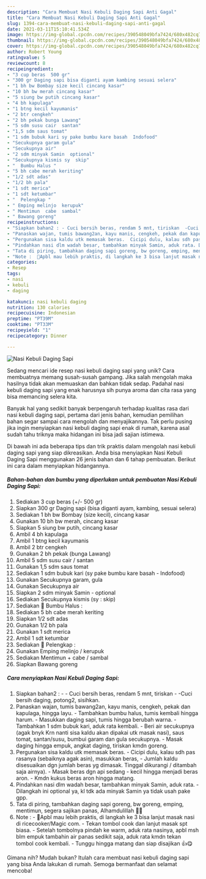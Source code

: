 ```yaml
---
description: "Cara Membuat Nasi Kebuli Daging Sapi Anti Gagal"
title: "Cara Membuat Nasi Kebuli Daging Sapi Anti Gagal"
slug: 1394-cara-membuat-nasi-kebuli-daging-sapi-anti-gagal
date: 2021-03-11T15:10:41.534Z
image: https://img-global.cpcdn.com/recipes/390548049bfa7424/680x482cq70/nasi-kebuli-daging-sapi-foto-resep-utama.jpg
thumbnail: https://img-global.cpcdn.com/recipes/390548049bfa7424/680x482cq70/nasi-kebuli-daging-sapi-foto-resep-utama.jpg
cover: https://img-global.cpcdn.com/recipes/390548049bfa7424/680x482cq70/nasi-kebuli-daging-sapi-foto-resep-utama.jpg
author: Robert Young
ratingvalue: 5
reviewcount: 8
recipeingredient:
- "3 cup beras  500 gr"
- "300 gr Daging sapi bisa diganti ayam kambing sesuai selera"
- "1 bh bw Bombay size kecil cincang kasar"
- "10 bh bw merah cincang kasar"
- "5 siung bw putih cincang kasar"
- "4 bh kapulaga"
- "1 btng kecil kayumanis"
- "2 btr cengkeh"
- "2 bh pekak bunga Lawang"
- "5 sdm susu cair  santan"
- "1,5 sdm saus tomat"
- "1 sdm bubuk kari sy pake bumbu kare basah  Indofood"
- "Secukupnya garam gula"
- "Secukupnya air"
- "2 sdm minyak Samin  optional"
- "Secukupnya kismis sy  skip"
- "  Bumbu Halus "
- "5 bh cabe merah keriting"
- "1/2 sdt adas"
- "1/2 bh pala"
- "1 sdt merica"
- "1 sdt ketumbar"
- "  Pelengkap "
- " Emping melinjo  kerupuk"
- " Mentimun  cabe  sambal"
- " Bawang goreng"
recipeinstructions:
- "Siapkan bahan2 : - Cuci bersih beras, rendam 5 mnt, tiriskan  -Cuci bersih daging, potong2, sisihkan."
- "Panaskan wajan, tumis bawang2an, kayu manis, cengkeh, pekak dan kapulaga, hingga layu. Tambahkan bumbu halus, tumis kembali hingga harum. Masukkan daging sapi, tumis hingga berubah warna. Tambahkan 1 sdm bubuk kari, aduk rata kembali. Beri air secukupnya (agak bnyk Krn nanti sisa kaldu akan dipakai utk masak nasi), saus tomat, santan/susu, bumbui garam dan gula secukupnya. Masak daging hingga empuk, angkat daging, tiriskan kmdn goreng."
- "Pergunakan sisa kaldu utk memasak beras.  Cicipi dulu, kalau sdh pas rasanya (sebaiknya agak asin), masukkan beras,  Jumlah kaldu disesuaikan dgn jumlah beras yg dimasak. Tinggal dikurangi / ditambah saja airnya). Masak beras dgn api sedang - kecil hingga menjadi beras aron.  Kmdn kukus beras aron hingga matang."
- "Pindahkan nasi dlm wadah besar, tambahkan minyak Samin, aduk rata. Dilangkah ini optional ya, kl tdk ada minyak Samin ya tidak usah pake gpp."
- "Tata di piring, tambahkan daging sapi goreng, bw goreng, emping, mentimun, segera sajikan panas, Alhamdulillah 🙏😋"
- "Note :  🔼Apbl mau lebih praktis, di langkah ke 3 bisa lanjut masak nasi di ricecooker/Magic com.  Tekan tombol cook dan lanjut masak spt biasa.  Setelah tombolnya pindah ke warm, aduk rata nasinya, apbl msh blm empuk tambahin air panas sedikit saja, aduk rata kmdn tekan tombol cook kembali.  Tunggu hingga matang dan siap disajikan 👍😋"
categories:
- Resep
tags:
- nasi
- kebuli
- daging

katakunci: nasi kebuli daging 
nutrition: 130 calories
recipecuisine: Indonesian
preptime: "PT39M"
cooktime: "PT33M"
recipeyield: "1"
recipecategory: Dinner

---
```



![Nasi Kebuli Daging Sapi](https://img-global.cpcdn.com/recipes/390548049bfa7424/680x482cq70/nasi-kebuli-daging-sapi-foto-resep-utama.jpg)

Sedang mencari ide resep nasi kebuli daging sapi yang unik? Cara membuatnya memang susah-susah gampang. Jika salah mengolah maka hasilnya tidak akan memuaskan dan bahkan tidak sedap. Padahal nasi kebuli daging sapi yang enak harusnya sih punya aroma dan cita rasa yang bisa memancing selera kita.



Banyak hal yang sedikit banyak berpengaruh terhadap kualitas rasa dari nasi kebuli daging sapi, pertama dari jenis bahan, kemudian pemilihan bahan segar sampai cara mengolah dan menyajikannya. Tak perlu pusing jika ingin menyiapkan nasi kebuli daging sapi enak di rumah, karena asal sudah tahu triknya maka hidangan ini bisa jadi sajian istimewa.


Di bawah ini ada beberapa tips dan trik praktis dalam mengolah nasi kebuli daging sapi yang siap dikreasikan. Anda bisa menyiapkan Nasi Kebuli Daging Sapi menggunakan 26 jenis bahan dan 6 tahap pembuatan. Berikut ini cara dalam menyiapkan hidangannya.

<!--inarticleads1-->

##### Bahan-bahan dan bumbu yang diperlukan untuk pembuatan Nasi Kebuli Daging Sapi:

1. Sediakan 3 cup beras (+/- 500 gr)
1. Siapkan 300 gr Daging sapi (bisa diganti ayam, kambing, sesuai selera)
1. Sediakan 1 bh bw Bombay (size kecil), cincang kasar
1. Gunakan 10 bh bw merah, cincang kasar
1. Siapkan 5 siung bw putih, cincang kasar
1. Ambil 4 bh kapulaga
1. Ambil 1 btng kecil kayumanis
1. Ambil 2 btr cengkeh
1. Gunakan 2 bh pekak (bunga Lawang)
1. Ambil 5 sdm susu cair / santan
1. Gunakan 1,5 sdm saus tomat
1. Sediakan 1 sdm bubuk kari (sy pake bumbu kare basah - Indofood)
1. Gunakan Secukupnya garam, gula
1. Gunakan Secukupnya air
1. Siapkan 2 sdm minyak Samin - optional
1. Sediakan Secukupnya kismis (sy : skip)
1. Sediakan  🌠 Bumbu Halus :
1. Sediakan 5 bh cabe merah keriting
1. Siapkan 1/2 sdt adas
1. Gunakan 1/2 bh pala
1. Gunakan 1 sdt merica
1. Ambil 1 sdt ketumbar
1. Sediakan  🌠 Pelengkap :
1. Gunakan  Emping melinjo / kerupuk
1. Sediakan  Mentimun + cabe / sambal
1. Siapkan  Bawang goreng




<!--inarticleads2-->

##### Cara menyiapkan Nasi Kebuli Daging Sapi:

1. Siapkan bahan2 : - - Cuci bersih beras, rendam 5 mnt, tiriskan  - -Cuci bersih daging, potong2, sisihkan.
1. Panaskan wajan, tumis bawang2an, kayu manis, cengkeh, pekak dan kapulaga, hingga layu. - Tambahkan bumbu halus, tumis kembali hingga harum. - Masukkan daging sapi, tumis hingga berubah warna. - Tambahkan 1 sdm bubuk kari, aduk rata kembali. - Beri air secukupnya (agak bnyk Krn nanti sisa kaldu akan dipakai utk masak nasi), saus tomat, santan/susu, bumbui garam dan gula secukupnya. - Masak daging hingga empuk, angkat daging, tiriskan kmdn goreng.
1. Pergunakan sisa kaldu utk memasak beras.  - Cicipi dulu, kalau sdh pas rasanya (sebaiknya agak asin), masukkan beras,  - Jumlah kaldu disesuaikan dgn jumlah beras yg dimasak. Tinggal dikurangi / ditambah saja airnya). - Masak beras dgn api sedang - kecil hingga menjadi beras aron.  - Kmdn kukus beras aron hingga matang.
1. Pindahkan nasi dlm wadah besar, tambahkan minyak Samin, aduk rata. - Dilangkah ini optional ya, kl tdk ada minyak Samin ya tidak usah pake gpp.
1. Tata di piring, tambahkan daging sapi goreng, bw goreng, emping, mentimun, segera sajikan panas, Alhamdulillah 🙏😋
1. Note :  - 🔼Apbl mau lebih praktis, di langkah ke 3 bisa lanjut masak nasi di ricecooker/Magic com.  - Tekan tombol cook dan lanjut masak spt biasa.  - Setelah tombolnya pindah ke warm, aduk rata nasinya, apbl msh blm empuk tambahin air panas sedikit saja, aduk rata kmdn tekan tombol cook kembali.  - Tunggu hingga matang dan siap disajikan 👍😋




Gimana nih? Mudah bukan? Itulah cara membuat nasi kebuli daging sapi yang bisa Anda lakukan di rumah. Semoga bermanfaat dan selamat mencoba!
